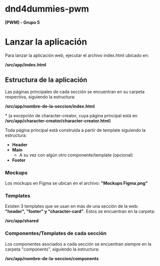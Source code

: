 # dnd4dummies-pwm
**[PWM] - Grupo 5**

# Lanzar la aplicación

Para lanzar la aplicación web, ejecutar el archivo index.html ubicado en:

**/src/app/index.html**


## Estructura de la aplicación
Las páginas principales de cada sección se encuentran en su carpeta respectiva, siguiendo la estructura:

**/src/app/nombre-de-la-seccion/index.html**

\* (a excepción de character-creator, cuya página principal está en **/src/app/character-creator/character-creator.html**)


Toda página principal está construida a partir de template siguiendo la estructura:
- **Header**
- **Main**
    + A su vez con algún otro componente/template (opcional)
- **Footer**


### Mockups
Los mockups en Figma se ubican en el archivo: **"Mockups Figma.png"**


### Templates
Existen 3 templates que se usan en más de una sección de la web: **"header", "footer" y "character-card"**.
Estos se encuentran en la carpeta:

**/src/app/shared**


### Componentes/Templates de cada sección
Los componentes asociados a cada sección se encuentran siempre en la carpeta "components", siguiendo la estructura:

**/src/app/nombre-de-la-seccion/components**